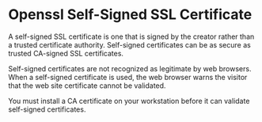 # Openssl Self-Signed SSL Certificate

A self-signed SSL certificate is one that is signed by the creator rather than a trusted certificate authority. Self-signed certificates can be as secure as trusted CA-signed SSL certificates.

Self-signed certificates are not recognized as legitimate by web browsers. When a self-signed certificate is used, the web browser warns the visitor that the web site certificate cannot be validated.

You must install a CA certificate on your workstation before it can validate self-signed certificates.

